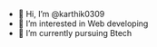 - 👋 Hi, I’m @karthik0309
- 👀 I’m interested in Web developing
- 🌱 I’m currently pursuing Btech

<!---
karthik0309/karthik0309 is a ✨ special ✨ repository because its `README.md` (this file) appears on your GitHub profile.
You can click the Preview link to take a look at your changes.
--->
